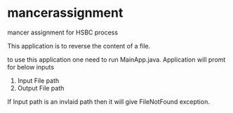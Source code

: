 # mancerassignment
mancer assignment for HSBC process

This application is to reverse the content of a file.

to use this application one need to run MainApp.java.
Application will promt for below inputs
1. Input File path
2. Output File path

If Input path is an invlaid path then it will give FileNotFound exception.
